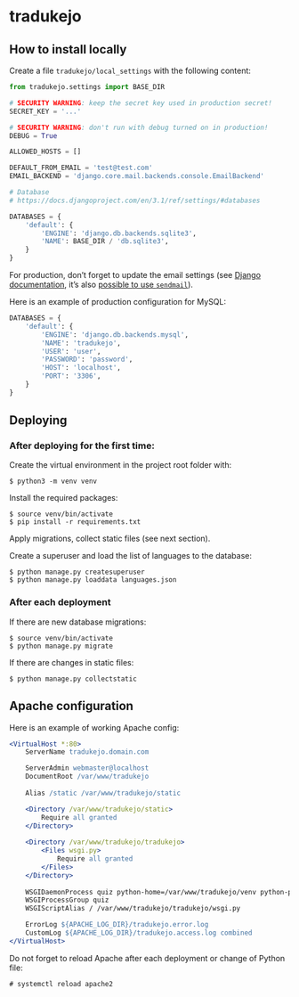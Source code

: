 # tradukejo

## How to install locally

Create a file `tradukejo/local_settings` with the following content:

```python
from tradukejo.settings import BASE_DIR

# SECURITY WARNING: keep the secret key used in production secret!
SECRET_KEY = '...'

# SECURITY WARNING: don't run with debug turned on in production!
DEBUG = True

ALLOWED_HOSTS = []

DEFAULT_FROM_EMAIL = 'test@test.com'
EMAIL_BACKEND = 'django.core.mail.backends.console.EmailBackend'

# Database
# https://docs.djangoproject.com/en/3.1/ref/settings/#databases

DATABASES = {
    'default': {
        'ENGINE': 'django.db.backends.sqlite3',
        'NAME': BASE_DIR / 'db.sqlite3',
    }
}
```

For production, don’t forget to update the email settings (see [Django documentation](https://docs.djangoproject.com/en/3.1/topics/email/), it’s also [possible to use `sendmail`](https://github.com/perenecabuto/django-sendmail-backend)).

Here is an example of production configuration for MySQL:

```python
DATABASES = {
    'default': {
        'ENGINE': 'django.db.backends.mysql',
        'NAME': 'tradukejo',
        'USER': 'user',
        'PASSWORD': 'password',
        'HOST': 'localhost',
        'PORT': '3306',
    }
}
```

## Deploying

### After deploying for the first time:

Create the virtual environment in the project root folder with:

```console
$ python3 -m venv venv
```

Install the required packages:

```console
$ source venv/bin/activate
$ pip install -r requirements.txt
```

Apply migrations, collect static files (see next section).

Create a superuser and load the list of languages to the database:

```console
$ python manage.py createsuperuser
$ python manage.py loaddata languages.json
```

### After each deployment

If there are new database migrations:

```console
$ source venv/bin/activate
$ python manage.py migrate
```

If there are changes in static files:

```console
$ python manage.py collectstatic
```

## Apache configuration

Here is an example of working Apache config:

```apache
<VirtualHost *:80>
	ServerName tradukejo.domain.com

	ServerAdmin webmaster@localhost
	DocumentRoot /var/www/tradukejo
	
	Alias /static /var/www/tradukejo/static

	<Directory /var/www/tradukejo/static>
		Require all granted
	</Directory>
	
	<Directory /var/www/tradukejo/tradukejo>
		<Files wsgi.py>
			Require all granted
		</Files>
	</Directory>
	
	WSGIDaemonProcess quiz python-home=/var/www/tradukejo/venv python-path=/var/www/tradukejo
	WSGIProcessGroup quiz
	WSGIScriptAlias / /var/www/tradukejo/tradukejo/wsgi.py

	ErrorLog ${APACHE_LOG_DIR}/tradukejo.error.log
	CustomLog ${APACHE_LOG_DIR}/tradukejo.access.log combined
</VirtualHost>
```

Do not forget to reload Apache after each deployment or change of Python file:

```console
# systemctl reload apache2
```
